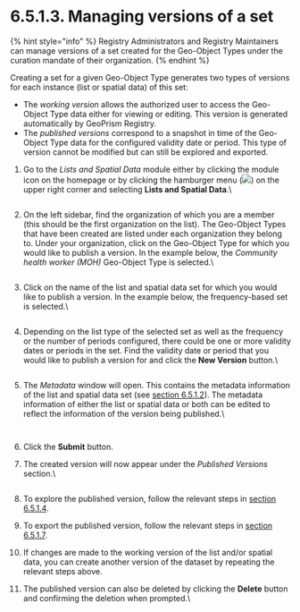 # 6.5.1.3. Managing versions of a set

{% hint style="info" %}
Registry Administrators and Registry Maintainers can manage versions of a set created for the Geo-Object Types under the curation mandate of their organization.
{% endhint %}

Creating a set for a given Geo-Object Type generates two types of versions for each instance (list or spatial data) of this set:

* The _working version_ allows the authorized user to access the Geo-Object Type data either for viewing or editing. This version is generated automatically by GeoPrism Registry.
* The _published versions_ correspond to a snapshot in time of the Geo-Object Type data for the configured validity date or period. This type of version cannot be modified but can still be explored and exported.

1.  Go to the _Lists and Spatial Data_ module either by clicking the module icon on the homepage or by clicking the hamburger menu (![](https://lh3.googleusercontent.com/4ieAODNcwrlKZ6iUiZnYlbLGZmQJiEse\_Z8mls7B1vwiKHOfldO3TWH3smxfa1IJQb\_BhxM7c6iTe--Wm0sPvlovt4jp-DaoMkTqq5MNslg-imIrXqyoa3A3Fnq-Ct\_7AAaQzW-xMCIbev1kGSUU8xN5v8iFIayG4z8c4H78mU80Ms6J\_4PBB1ghQw)) on the upper right corner and selecting **Lists and Spatial Data**.\\

    <figure><img src="../../../../../.gitbook/assets/image (19) (1) (1).png" alt=""><figcaption></figcaption></figure>
2.  On the left sidebar, find the organization of which you are a member (this should be the first organization on the list). The Geo-Object Types that have been created are listed under each organization they belong to. Under your organization, click on the Geo-Object Type for which you would like to publish a version. In the example below, the _Community health worker (MOH)_ Geo-Object Type is selected.\\

    <figure><img src="https://lh5.googleusercontent.com/MOAD6c5hx16S0-v4KLMLrkl45-Izl8LY8p27CNqmRLEt56VLZljFFE9oSRHOFbuEN9g5v4wK80ijuORjWWpQ00KAvFEWfDdepN3laiZs7EndvmikOVrwFc-YdGd47WIX9bJg8BZxr-KcP_yHgOfpavSNaI2avmS3IzSlJQyKtp2sk7zwvMBHo2qkjg" alt=""><figcaption></figcaption></figure>
3.  Click on the name of the list and spatial data set for which you would like to publish a version. In the example below, the frequency-based set is selected.\\

    <figure><img src="../../../../../.gitbook/assets/image (18) (2).png" alt=""><figcaption></figcaption></figure>
4.  Depending on the list type of the selected set as well as the frequency or the number of periods configured, there could be one or more validity dates or periods in the set. Find the validity date or period that you would like to publish a version for and click the **New Version** button.\\

    <figure><img src="../../../../../.gitbook/assets/image (2) (1) (1).png" alt=""><figcaption></figcaption></figure>
5.  The _Metadata_ window will open. This contains the metadata information of the list and spatial data set (see [section 6.5.1.2](../../../../../versions/current/geoprism-registry-tutorial/6.5-content-management/6.5.1-lists-and-spatial-data/6.5.1.2-create-a-set.md)). The metadata information of either the list or spatial data or both can be edited to reflect the information of the version being published.\\

    <figure><img src="https://lh3.googleusercontent.com/W-5aE0QpiLSVxpxkZ_m8QkIAjS57s_GFbynDuE5T4Kn9h-z2ARjtsCSkpgQlq0lERXSS2rJcjbwx45Td4pqiurwZzv1fPE_iLM58TPT_qRa5tVFQYKAEauw9jX12u4YSfKPl42DhM0LmiBe4x2v9blErj6wA0hZfhiq_CdFK01v9Ukfdb4mubeTSuA" alt=""><figcaption></figcaption></figure>

    <figure><img src="https://lh4.googleusercontent.com/k-iT4mJYjR3vfgZEbvRilXn5fsoAyQEov-67X_BwPTLtcerFv9uVwSv2ZhRNDjsmgmIh9br6-HqrP6KGN7Hd2j-PBkuO-Gmh5TMSn-jLFhfHuzA-pUNdZ89q2H3iSaL6GXeeT6Dkw90VbvJaembrSU62Jproftclg0xPPk6z0aKVQfwI8Wez9w7Saw" alt=""><figcaption></figcaption></figure>
6. Click the **Submit** button.
7.  The created version will now appear under the _Published Versions_ section.\\

    <figure><img src="../../../../../.gitbook/assets/image (4) (2).png" alt=""><figcaption></figcaption></figure>
8. To explore the published version, follow the relevant steps in [section 6.5.1.4](../../../../../versions/current/geoprism-registry-tutorial/6.5-content-management/6.5.1-lists-and-spatial-data/6.5.1.4-explore.md).
9. To export the published version, follow the relevant steps in [section 6.5.1.7](../../../../../versions/current/geoprism-registry-tutorial/6.5-content-management/6.5.1-lists-and-spatial-data/6.5.1.7-export.md).
10. If changes are made to the working version of the list and/or spatial data, you can create another version of the dataset by repeating the relevant steps above.
11. The published version can also be deleted by clicking the **Delete** button and confirming the deletion when prompted.\\

    <figure><img src="https://lh3.googleusercontent.com/WNsNqjd7cbnSaU9xTakVP03LfAscANxzp9Sp7-9b5GBUrRUqXHZfVBZ3KKkilid4lX8rzW4J3L8CDv5I1B-hgolyQMDYB3N2e14mIz6eIfdI4hMcW666WX2UMvRFFGSrtXQIpnJGi6e3gMZ6nx-c4GYMLTjJQk2CuALH64NAV2ggxAG5bm30MPd7Vg" alt=""><figcaption></figcaption></figure>
